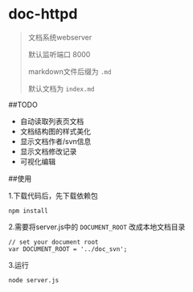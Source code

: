 doc-httpd
=========

>文档系统webserver
>
>默认监听端口 8000
>
>markdown文件后缀为 `.md`
>
>默认文档为 	`index.md`

##TODO

- 自动读取列表页文档
- 文档结构图的样式美化
- 显示文档作者/svn信息
- 显示文档修改记录
- 可视化编辑

##使用

1.下载代码后，先下载依赖包

	npm install


2.需要将server.js中的 `DOCUMENT_ROOT` 改成本地文档目录

	// set your document root
	var DOCUMENT_ROOT = '../doc_svn';

3.运行

	node server.js

